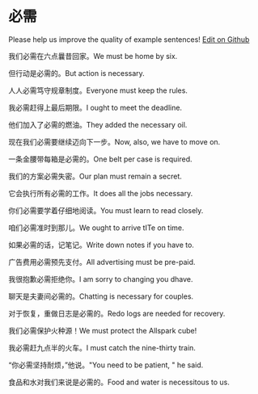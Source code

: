 # 必需

Please help us improve the quality of example sentences! [Edit on Github](https://github.com/jiyushe/jiyu-example-sentence-source/blob/main/chinese/bixu_1.md)

<p><span class="chinese">我们必需在六点曩昔回家。</span><span class="english">We must be home by six.</span></p>

<p><span class="chinese">但行动是必需的。</span><span class="english">But action is necessary.</span></p>

<p><span class="chinese">人人必需笃守规章制度。</span><span class="english">Everyone must keep the rules.</span></p>

<p><span class="chinese">我必需赶得上最后期限。</span><span class="english">I ought to meet the deadline.</span></p>

<p><span class="chinese">他们加入了必需的燃油。</span><span class="english">They added the necessary oil.</span></p>

<p><span class="chinese">现在我们必需要继续迈向下一步。</span><span class="english">Now, also, we have to move on.</span></p>

<p><span class="chinese">一条金腰带每箱是必需的。</span><span class="english">One belt per case is required.</span></p>

<p><span class="chinese">我们的方案必需失密。</span><span class="english">Our plan must remain a secret.</span></p>

<p><span class="chinese">它会执行所有必需的工作。</span><span class="english">It does all the jobs necessary.</span></p>

<p><span class="chinese">你们必需要学着仔细地阅读。</span><span class="english">You must learn to read closely.</span></p>

<p><span class="chinese">咱们必需准时到那儿。</span><span class="english">We ought to arrive tITe on time.</span></p>

<p><span class="chinese">如果必需的话，记笔记。</span><span class="english">Write down notes if you have to.</span></p>

<p><span class="chinese">广告费用必需预先支付。</span><span class="english">All advertising must be pre-paid.</span></p>

<p><span class="chinese">我很抱歉必需拒绝你。</span><span class="english">I am sorry to changing you dhave.</span></p>

<p><span class="chinese">聊天是夫妻间必需的。</span><span class="english">Chatting is necessary for couples.</span></p>

<p><span class="chinese">对于恢复，重做日志是必需的。</span><span class="english">Redo logs are needed for recovery.</span></p>

<p><span class="chinese">我们必需保护火种源！</span><span class="english">We must protect the Allspark cube!</span></p>

<p><span class="chinese">我必需赶九点半的火车。</span><span class="english">I must catch the nine-thirty train.</span></p>

<p><span class="chinese">“你必需坚持耐烦，”他说。</span><span class="english">"You need to be patient, " he said.</span></p>

<p><span class="chinese">食品和水对我们来说是必需的。</span><span class="english">Food and water is necessitous to us.</span></p>

